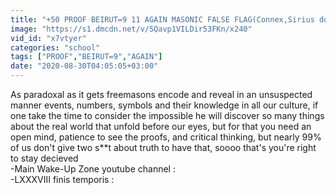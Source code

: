 ```yaml
---
title: "+50 PROOF BEIRUT=9 11 AGAIN MASONIC FALSE FLAG(Connex,Sirius dogstar,code 33\u00b0,twin mirror,nuclear)"
image: "https://s1.dmcdn.net/v/SQavp1VILDir53FKn/x240"
vid_id: "x7vtyer"
categories: "school"
tags: ["PROOF","BEIRUT=9","AGAIN"]
date: "2020-08-30T04:05:05+03:00"
---
```

As paradoxal as it gets freemasons encode and reveal in an unsuspected manner events, numbers, symbols and their knowledge in all our culture, if one take the time to consider the impossible he will discover so many things about the real world that unfold before our eyes, but for that you need an open mind, patience to see the proofs, and critical thinking, but nearly 99% of us don't give two  s**t about truth to have that, soooo that's you're right to stay decieved    <br>-Main Wake-Up Zone youtube channel :   <br>-LXXXVIII finis temporis : 

